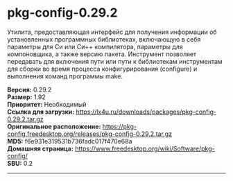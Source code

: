 # pkg-config-0.29.2

Утилита, предоставляющая интерфейс для получения информации об установленных программных библиотеках, включающую в себя параметры для Си или Си++ компилятора, параметры для компоновщика, а также версию пакета. Инструмент позволяет передавать для включения пути или пути к библиотекам инструментам для сборки во время процесса конфигурирования (configure) и выполнения команд программы make.

**Версия:** 0.29.2
<br />
**Размер:** 1.92
<br />
**Приоритет:** Необходимый
<br />
**Ссылка для загрузки:** https://lx4u.ru/downloads/packages/pkg-config-0.29.2.tar.gz
<br />
**Оригинальное расположение:** https://pkg-config.freedesktop.org/releases/pkg-config-0.29.2.tar.gz
<br />
**MD5:** f6e931e319531b736fadc017f470e68a
<br />
**Домашняя страница:** https://www.freedesktop.org/wiki/Software/pkg-config/
        <br />
**SBU:** 0.2

***
            